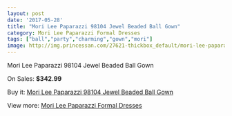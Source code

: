 ```yaml
---
layout: post
date: '2017-05-28'
title: "Mori Lee Paparazzi 98104 Jewel Beaded Ball Gown"
category: Mori Lee Paparazzi Formal Dresses
tags: ["ball","party","charming","gown","mori"]
image: http://img.princessan.com/27621-thickbox_default/mori-lee-paparazzi-98104-jewel-beaded-ball-gown.jpg
---
```

Mori Lee Paparazzi 98104 Jewel Beaded Ball Gown

On Sales: **$342.99**
<a href="https://www.princessan.com/en/12588-mori-lee-paparazzi-98104-jewel-beaded-ball-gown.html"><amp-img layout="responsive" width="600" height="600" src="//img.princessan.com/27621-thickbox_default/mori-lee-paparazzi-98104-jewel-beaded-ball-gown.jpg" alt="Mori Lee Paparazzi 98104 Jewel Beaded Ball Gown 0" /></a>
<a href="https://www.princessan.com/en/12588-mori-lee-paparazzi-98104-jewel-beaded-ball-gown.html"><amp-img layout="responsive" width="600" height="600" src="//img.princessan.com/27624-thickbox_default/mori-lee-paparazzi-98104-jewel-beaded-ball-gown.jpg" alt="Mori Lee Paparazzi 98104 Jewel Beaded Ball Gown 1" /></a>
<a href="https://www.princessan.com/en/12588-mori-lee-paparazzi-98104-jewel-beaded-ball-gown.html"><amp-img layout="responsive" width="600" height="600" src="//img.princessan.com/27623-thickbox_default/mori-lee-paparazzi-98104-jewel-beaded-ball-gown.jpg" alt="Mori Lee Paparazzi 98104 Jewel Beaded Ball Gown 2" /></a>
<a href="https://www.princessan.com/en/12588-mori-lee-paparazzi-98104-jewel-beaded-ball-gown.html"><amp-img layout="responsive" width="600" height="600" src="//img.princessan.com/27622-thickbox_default/mori-lee-paparazzi-98104-jewel-beaded-ball-gown.jpg" alt="Mori Lee Paparazzi 98104 Jewel Beaded Ball Gown 3" /></a>

Buy it: [Mori Lee Paparazzi 98104 Jewel Beaded Ball Gown](https://www.princessan.com/en/12588-mori-lee-paparazzi-98104-jewel-beaded-ball-gown.html "Mori Lee Paparazzi 98104 Jewel Beaded Ball Gown")

View more: [Mori Lee Paparazzi Formal Dresses](https://www.princessan.com/en/91- "Mori Lee Paparazzi Formal Dresses")